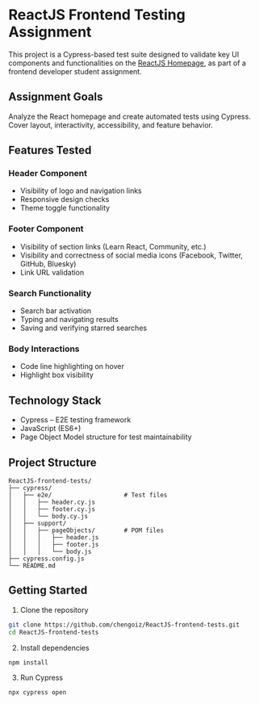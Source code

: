 # ReactJS Frontend Testing Assignment

This project is a Cypress-based test suite designed to validate key UI components and functionalities on the [ReactJS Homepage](https://react.dev), as part of a frontend developer student assignment.

## Assignment Goals

Analyze the React homepage and create automated tests using Cypress. Cover layout, interactivity, accessibility, and feature behavior.

## Features Tested

### Header Component
- Visibility of logo and navigation links
- Responsive design checks
- Theme toggle functionality

### Footer Component
- Visibility of section links (Learn React, Community, etc.)
- Visibility and correctness of social media icons (Facebook, Twitter, GitHub, Bluesky)
- Link URL validation

### Search Functionality
- Search bar activation
- Typing and navigating results
- Saving and verifying starred searches

### Body Interactions
- Code line highlighting on hover
- Highlight box visibility

## Technology Stack

- Cypress – E2E testing framework
- JavaScript (ES6+)
- Page Object Model structure for test maintainability

## Project Structure

```
ReactJS-frontend-tests/
├── cypress/
│   ├── e2e/                    # Test files
│   │   ├── header.cy.js
│   │   ├── footer.cy.js
│   │   └── body.cy.js
│   ├── support/
│   │   ├── pageObjects/        # POM files
│   │   │   ├── header.js
│   │   │   ├── footer.js
│   │   │   └── body.js
├── cypress.config.js
└── README.md
```

## Getting Started

1. Clone the repository
```bash
git clone https://github.com/chengoiz/ReactJS-frontend-tests.git
cd ReactJS-frontend-tests
```

2. Install dependencies
```bash
npm install
```

3. Run Cypress
```bash
npx cypress open
```
